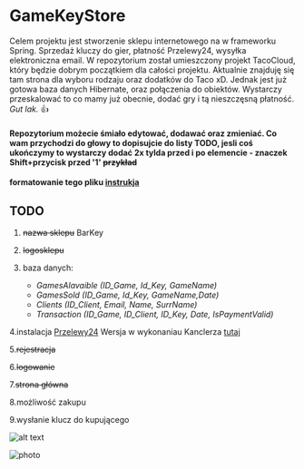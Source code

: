 # GameKeyStore
Celem projektu jest stworzenie sklepu internetowego na w frameworku Spring. Sprzedaż kluczy do gier, płatność Przelewy24, wysyłka elektroniczna email. W repozytorium został umieszczony projekt TacoCloud, który będzie dobrym początkiem dla całości projektu. Aktualnie znajduję się tam strona dla wyboru rodzaju oraz dodatków do Taco xD. Jednak jest już gotowa baza danych Hibernate, oraz połączenia do obiektów. Wystarczy przeskalować to co mamy już obecnie, dodać gry i tą nieszczęsną płatność. *Gut lak.* :+1:

#### Repozytorium możecie śmiało edytować, dodawać oraz zmieniać. Co wam przychodzi do głowy to dopisujcie do listy TODO, jesli coś ukończymy to wystarczy dodać 2x tylda przed i po elemencie - znaczek Shift+przycisk przed '1' ~~przykład~~
**formatowanie tego pliku [instrukja](https://help.github.com/en/github/writing-on-github/basic-writing-and-formatting-syntax)**

## TODO
1. ~~nazwa sklepu~~ BarKey

2. ~~logosklepu~~ 

3. baza  danych:
   - *GamesAlavaible (ID_Game, Id_Key, GameName)*
   - *GamesSold (ID_Game, Id_Key, GameName,Date)*
   - *Clients (ID_Client, Email, Name, SurrName)*
   - *Transaction (ID_Game, ID_Client, ID_Key, Date, IsPaymentValid)* 
   
4.instalacja [Przelewy24](https://www.przelewy24.pl/dla-firm/instalacja)
Wersja w wykonaniau Kanclerza [tutaj](https://github.com/jkanclerz/car-rental-spring/tree/master/src/main/java/pl/jkan/przelewy24
)

5.~~rejestracja~~

6.~~logowanie~~

7.~~strona główna~~ 

8.możliwość zakupu

9.wysłanie klucz do kupującego 


![alt text](https://github.com/Nissmel/GameKeyStore/blob/master/src/main/resources/static/images/screenshots/Homepage.png)

![photo](https://github.com/Nissmel/GameKeyStore/blob/master/src/main/resources/static/images/screenshots/Homepage.png)

